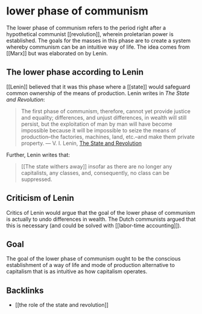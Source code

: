 # lower phase of communism

The lower phase of communism refers to the period right after a hypothetical communist [[revolution]], wherein proletarian power is established. The goals for the masses in this phase are to create a system whereby communism can be an intuitive way of life. The idea comes from [[Marx]] but was elaborated on by Lenin.


## The lower phase according to Lenin

[[Lenin]] believed that it was this phase where a [[state]] would safeguard common ownership of the means of production. Lenin writes in _The State and Revolution_:

> The first phase of communism, therefore, cannot yet provide justice and equality; differences, and unjust differences, in wealth will still persist, but the exploitation of man by man will have become impossible because it will be impossible to seize the means of production&#x2013;the factories, machines, land, etc.&#x2013;and make them private property. &#x2014; V. I. Lenin, [The State and Revolution](https://www.marxists.org/archive/lenin/works/1917/staterev/ch05.htm)

Further, Lenin writes that:

> [[The state withers away]] insofar as there are no longer any capitalists, any classes, and, consequently, no class can be suppressed.


## Criticism of Lenin

Critics of Lenin would argue that the goal of the lower phase of communism is actually to undo differences in wealth. The Dutch communists argued that this is necessary (and could be solved with [[labor-time accounting]]).


## Goal

The goal of the lower phase of communism ought to be the conscious establishment of a way of life and mode of production alternative to capitalism that is as intuitive as how capitalism operates.


## Backlinks

-   [[the role of the state and revolution]]
